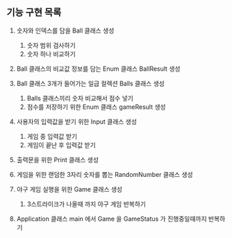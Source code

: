 ## 기능 구현 목록

1. 숫자와 인덱스를 담을 Ball 클래스 생성
    1. 숫자 범위 검사하기
    2. 숫자 하나 비교하기

2. Ball 클래스의 비교값 정보를 담는 Enum 클래스 BallResult 생성

3. Ball 클래스 3개가 들어가는 일급 컬렉션 Balls 클래스 생성
    1. Balls 클래스끼리 숫자 비교해서 점수 넣기
    2. 점수를 저장하기 위한 Enum 클래스 gameResult 생성

4. 사용자의 입력값을 받기 위한 Input 클래스 생성
    1. 게임 중 입력값 받기
    2. 게임이 끝난 후 입력값 받기

5. 출력문을 위한 Print 클래스 생성

6. 게임을 위한 랜덤한 3자리 숫자를 뽑는 RandomNumber 클래스 생성

7. 야구 게임 실행을 위한 Game 클래스 생성
    1. 3스트라이크가 나올때 까지 야구 게임 반복하기

8. Application 클래스 main 에서 Game 을 GameStatus 가 진행중일때까지 반복하기
